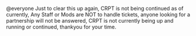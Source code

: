 @everyone Just to clear this up again, CRPT is not being continued as of currently, Any Staff or Mods are NOT to handle tickets, anyone looking for a partnership will not be answered, CRPT is not currently being up and running or continued, thankyou for your time.
